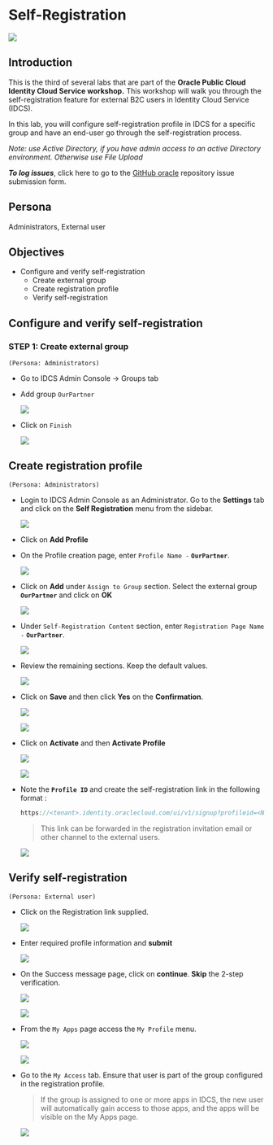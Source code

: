 # Self-Registration

![](images/4/header.png)

## Introduction

This is the third of several labs that are part of the **Oracle Public Cloud Identity Cloud Service workshop.** This workshop will walk you through the self-registration feature for external B2C users in Identity Cloud Service (IDCS).

In this lab, you will configure self-registration profile in IDCS for a specific group and have an end-user go through the self-registration process.

_Note: use Active Directory, if you have admin access to an active Directory environment. Otherwise use File Upload_

**_To log issues_**, click here to go to the [GitHub oracle](https://github.com/oracle/learning-library/issues/new) repository issue submission form.

## Persona

Administrators, External user

## Objectives

- Configure and verify self-registration
	- Create external group
	- Create registration profile 
	- Verify self-registration


## Configure and verify self-registration

### **STEP 1**: Create external group

`(Persona: Administrators)`

- Go to IDCS Admin Console -> Groups tab 

- Add group `OurPartner`

	![](images/4/SelfRegister-1.png)

- Click on `Finish`

	![](images/4/SelfRegister-2.png) 


## Create registration profile  

`(Persona: Administrators)`

- Login to IDCS Admin Console as an Administrator. Go to the **Settings** tab and click on the **Self Registration** menu from the sidebar.

	![](images/4/SelfRegister-3.png)

- Click on **Add Profile**

- On the Profile creation page, enter `Profile Name -` **`OurPartner`**. 

	![](images/4/SelfRegister-4.png)

- Click on **Add** under `Assign to Group` section. Select the external group **`OurPartner`** and click on **OK**

	![](images/4/100/SelfRegister-5.png)

- Under `Self-Registration Content` section, enter `Registration Page Name -` **`OurPartner`**.

	![](images/4/SelfRegister-6.png)

- Review the remaining sections. Keep the default values.

	![](images/4/SelfRegister-7.png)

- Click on **Save** and then click **Yes** on the **Confirmation**.

	![](images/4/SelfRegister-8.png)
	
	![](images/4/SelfRegister-9.png)

- Click on **Activate** and then **Activate Profile**

	![](images/4/SelfRegister-10.png)
	
	![](images/4/SelfRegister-11.png)

- Note the **`Profile ID`** and create the self-registration link in the following format :

	```js
	https://<tenant>.identity.oraclecloud.com/ui/v1/signup?profileid=<Noted Profile ID>
	```
	<blockquote>
	This link can be forwarded in the registration invitation email or other channel to the external users.
	</blockquote>
	
	![](images/4/SelfRegister-12.png)

## Verify self-registration

`(Persona: External user)`

- Click on the Registration link supplied.

	![](images/4/SelfRegister-13.png)

- Enter required profile information and **submit**

	![](images/4/SelfRegister-14.png)

- On the Success message page, click on **continue**. **Skip** the 2-step verification.

	![](images/4/SelfRegister-15.png)
	
	![](images/4/SelfRegister-16.png)

- From the `My Apps` page access the `My Profile` menu. 

	![](images/4/SelfRegister-17.png)
	
	![](images/4/SelfRegister-18.png)

- Go to the `My Access` tab. Ensure that user is part of the group configured in the registration profile. 

	<blockquote>
	If the group is assigned to one or more apps in IDCS, the new user will automatically gain access to those apps, and the apps will be visible on the My Apps page.
	</blockquote>
	
	![](images/4/SelfRegister-19.png)